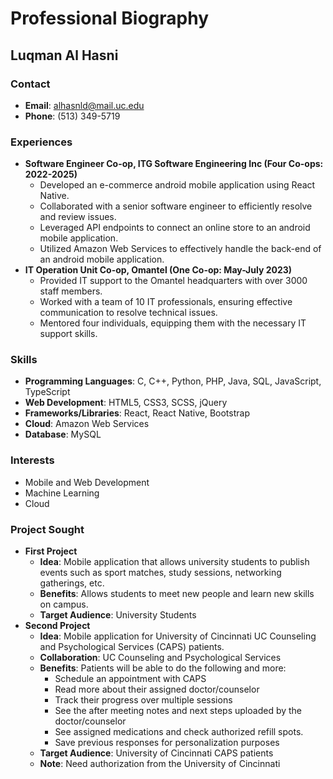 # Professional Biography

## Luqman Al Hasni

### Contact
- **Email**: alhasnld@mail.uc.edu
- **Phone**: (513) 349-5719

### Experiences

- **Software Engineer Co-op, ITG Software Engineering Inc (Four Co-ops: 2022-2025)**
	- Developed an e-commerce android mobile application using React Native.
	- Collaborated with a senior software engineer to efficiently resolve and review issues.
	- Leveraged API endpoints to connect an online store to an android mobile application.
	- Utilized Amazon Web Services to effectively handle the back-end of an android mobile application.
- **IT Operation Unit Co-op, Omantel (One Co-op: May-July 2023)**
	- Provided IT support to the Omantel headquarters with over 3000 staff members.
	- Worked with a team of 10 IT professionals, ensuring effective communication to resolve technical issues.
	- Mentored four individuals, equipping them with the necessary IT support skills.

### Skills
- **Programming Languages**: C, C++, Python, PHP, Java, SQL, JavaScript, TypeScript
- **Web Development**: HTML5, CSS3, SCSS, jQuery
- **Frameworks/Libraries**: React, React Native, Bootstrap
- **Cloud**: Amazon Web Services
- **Database**: MySQL

### Interests
- Mobile and Web Development
- Machine Learning
- Cloud

### Project Sought
- **First Project**
	- **Idea**: Mobile application that allows university students to publish events such as sport matches, study sessions, networking gatherings, etc.
	- **Benefits**: Allows students to meet new people and learn new skills on campus.
	- **Target Audience**: University Students
- **Second Project** 
	- **Idea**: Mobile application for University of Cincinnati UC Counseling and Psychological Services (CAPS) patients.
	- **Collaboration**: UC Counseling and Psychological Services
	- **Benefits**: Patients will be able to do the following and more:
		- Schedule an appointment with CAPS
		- Read more about their assigned doctor/counselor
		- Track their progress over multiple sessions
		- See the after meeting notes and next steps uploaded by the doctor/counselor
		- See assigned medications and check authorized refill spots.
		- Save previous responses for personalization purposes
	- **Target Audience**: University of Cincinnati CAPS patients
	- **Note**: Need authorization from the University of Cincinnati
